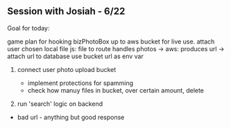## Session with Josiah - 6/22

Goal for today:

game plan for hooking bizPhotoBox up to aws bucket for live use.
attach user chosen local file
js: file to route handles photos -> aws: produces url -> attach url to database
use bucket url as env var

1. connect user photo upload bucket

   - implement protections for spamming
   - check how manuy files in bucket, over certain amount, delete

2. run 'search' logic on backend

- bad url - anything but good response
